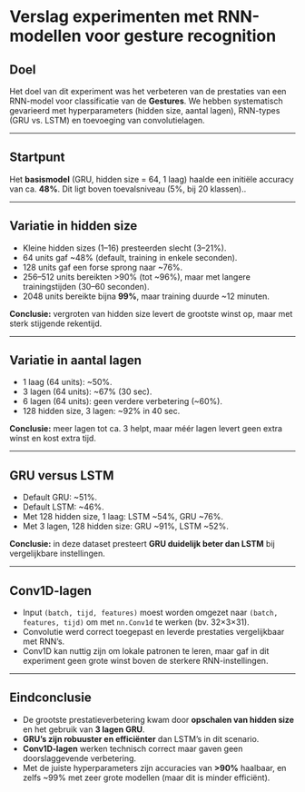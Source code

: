 # Verslag experimenten met RNN-modellen voor gesture recognition 

## Doel  
Het doel van dit experiment was het verbeteren van de prestaties van een  RNN-model voor classificatie van de **Gestures**. We hebben systematisch gevarieerd met hyperparameters (hidden size, aantal lagen), RNN-types (GRU vs. LSTM) en toevoeging van convolutielagen.

---

## Startpunt  
Het **basismodel** (GRU, hidden size = 64, 1 laag) haalde een initiële accuracy van ca. **48%**. Dit ligt boven toevalsniveau (5%, bij 20 klassen)..

---

## Variatie in hidden size  
- Kleine hidden sizes (1–16) presteerden slecht (3–21%).  
- 64 units gaf ~48% (default, training in enkele seconden).  
- 128 units gaf een forse sprong naar ~76%.  
- 256–512 units bereikten >90% (tot ~96%), maar met langere trainingstijden (30–60 seconden).  
- 2048 units bereikte bijna **99%**, maar training duurde ~12 minuten.  

**Conclusie:** vergroten van hidden size levert de grootste winst op, maar met sterk stijgende rekentijd.

---

## Variatie in aantal lagen  
- 1 laag (64 units): ~50%.  
- 3 lagen (64 units): ~67% (30 sec).  
- 6 lagen (64 units): geen verdere verbetering (~60%).  
- 128 hidden size, 3 lagen: ~92% in 40 sec.  

**Conclusie:** meer lagen tot ca. 3 helpt, maar méér lagen levert geen extra winst en kost extra tijd.

---

## GRU versus LSTM  
- Default GRU: ~51%.  
- Default LSTM: ~46%.  
- Met 128 hidden size, 1 laag: LSTM ~54%, GRU ~76%.  
- Met 3 lagen, 128 hidden size: GRU ~91%, LSTM ~52%.  

**Conclusie:** in deze dataset presteert **GRU duidelijk beter dan LSTM** bij vergelijkbare instellingen.

---

## Conv1D-lagen  
- Input `(batch, tijd, features)` moest worden omgezet naar `(batch, features, tijd)` om met `nn.Conv1d` te werken (bv. 32×3×31).  
- Convolutie werd correct toegepast en leverde prestaties vergelijkbaar met RNN’s.  
- Conv1D kan nuttig zijn om lokale patronen te leren, maar gaf in dit experiment geen grote winst boven de sterkere RNN-instellingen.

---

## Eindconclusie  
- De grootste prestatieverbetering kwam door **opschalen van hidden size** en het gebruik van **3 lagen GRU**.  
- **GRU’s zijn robuuster en efficiënter** dan LSTM’s in dit scenario.  
- **Conv1D-lagen** werken technisch correct maar gaven geen doorslaggevende verbetering.  
- Met de juiste hyperparameters zijn accuracies van **>90%** haalbaar, en zelfs ~99% met zeer grote modellen (maar dit is minder efficiënt).
